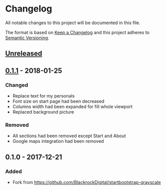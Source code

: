 # Changelog
All notable changes to this project will be documented in this file.

The format is based on [Keep a Changelog](http://keepachangelog.com/en/1.0.0/)
and this project adheres to [Semantic Versioning](http://semver.org/spec/v2.0.0.html).

## [Unreleased]

## [0.1.1] - 2018-01-25
### Changed
- Replace text for my personals
- Font size on start page had been decreased
- Columns width had been expanded for fill whole viewport
- Replaced background picture

### Removed
- All sections had been removed except Start and About
- Google maps integration had been removed

## 0.1.0 - 2017-12-21
### Added
- Fork from https://github.com/BlackrockDigital/startbootstrap-grayscale


[Unreleased]: https://github.com/urlandi/startbootstrap-grayscale/compare/v0.1.1...HEAD
[0.1.1]: https://github.com/urlandi/startbootstrap-grayscale/compare/v0.1.0...v0.1.1
